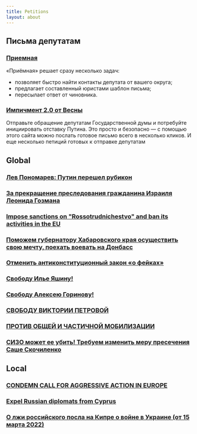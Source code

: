 ```yaml
---
title: Petitions
layout: about
---
```

## Письма депутатам
### [Приемная](https://priemnaya.org/)
«Приёмная» решает сразу несколько задач:
* позволяет быстро найти контакты депутата от вашего округа;
* предлагает составленный юристами шаблон письма;
* пересылает ответ от чиновника.

### [Импичмент 2.0 от Весны](https://www.impeachment.digital/)
Отправьте обращение депутатам Государственной думы и потребуйте инициировать отставку Путина. Это просто и безопасно — с помощью этого сайта можно послать готовое письмо всего в несколько кликов.
И еще несколько петиций готовых к отправке депутатам

## Global

### [Лев Пономарев: Путин перешел рубикон](https://www.change.org/p/%D0%BF%D1%83%D1%82%D0%B8%D0%BD-%D0%BF%D0%B5%D1%80%D0%B5%D1%88%D0%B5%D0%BB-%D1%80%D1%83%D0%B1%D0%B8%D0%BA%D0%BE%D0%BD)
### [За прекращение преследования гражданина Израиля Леонида Гозмана](https://www.change.org/p/%D0%B7%D0%B0-%D0%BF%D1%80%D0%B5%D0%BA%D1%80%D0%B0%D1%89%D0%B5%D0%BD%D0%B8%D0%B5-%D0%BF%D1%80%D0%B5%D1%81%D0%BB%D0%B5%D0%B4%D0%BE%D0%B2%D0%B0%D0%BD%D0%B8%D1%8F-%D0%B3%D1%80%D0%B0%D0%B6%D0%B4%D0%B0%D0%BD%D0%B8%D0%BD%D0%B0-%D0%B8%D0%B7%D1%80%D0%B0%D0%B8%D0%BB%D1%8F-%D0%BB%D0%B5%D0%BE%D0%BD%D0%B8%D0%B4%D0%B0-%D0%B3%D0%BE%D0%B7%D0%BC%D0%B0%D0%BD%D0%B0)
### [Impose sanctions on "Rossotrudnichestvo" and ban its activities in the EU](https://www.change.org/p/impose-sanctions-on-rossotrudnichestvo-and-ban-its-activities-in-the-eu)
### [Поможем губернатору Хабаровского края осуществить свою мечту, поехать воевать на Донбасс](https://www.change.org/p/%D0%BF%D0%BE%D0%BC%D0%BE%D0%B6%D0%B5%D0%BC-%D0%B3%D1%83%D0%B1%D0%B5%D1%80%D0%BD%D0%B0%D1%82%D0%BE%D1%80%D1%83-%D1%85%D0%B0%D0%B1%D0%B0%D1%80%D0%BE%D0%B2%D1%81%D0%BA%D0%BE%D0%B3%D0%BE-%D0%BA%D1%80%D0%B0%D1%8F-%D0%BE%D1%81%D1%83%D1%89%D0%B5%D1%81%D1%82%D0%B2%D0%B8%D1%82%D1%8C-%D1%81%D0%B2%D0%BE%D1%8E-%D0%BC%D0%B5%D1%87%D1%82%D1%83-%D0%BF%D0%BE%D0%B5%D1%85%D0%B0%D1%82%D1%8C-%D0%B2%D0%BE%D0%B5%D0%B2%D0%B0%D1%82%D1%8C-%D0%BD%D0%B0-%D0%B4%D0%BE%D0%BD%D0%B1%D0%B0%D1%81%D1%81)
### [Отменить антиконституционный закон «о фейках»](https://www.change.org/p/%D0%BE%D1%82%D0%BC%D0%B5%D0%BD%D0%B8%D1%82%D1%8C-%D0%B0%D0%BD%D1%82%D0%B8%D0%BA%D0%BE%D0%BD%D1%81%D1%82%D0%B8%D1%82%D1%83%D1%86%D0%B8%D0%BE%D0%BD%D0%BD%D1%8B%D0%B9-%D0%B7%D0%B0%D0%BA%D0%BE%D0%BD-%D0%BE-%D1%84%D0%B5%D0%B9%D0%BA%D0%B0%D1%85)
### [Свободу Илье Яшину!](https://www.change.org/p/%D1%81%D0%B2%D0%BE%D0%B1%D0%BE%D0%B4%D1%83-%D0%B8%D0%BB%D1%8C%D0%B5-%D1%8F%D1%88%D0%B8%D0%BD%D1%83-91f67d49-5603-4385-a238-9f844d3b6e67)
### [Свободу Алексею Горинову!](https://www.change.org/p/%D1%81%D0%B2%D0%BE%D0%B1%D0%BE%D0%B4%D1%83-%D0%B0%D0%BB%D0%B5%D0%BA%D1%81%D0%B5%D1%8E-%D0%B3%D0%BE%D1%80%D0%B8%D0%BD%D0%BE%D0%B2%D1%83)
### [СВОБОДУ ВИКТОРИИ ПЕТРОВОЙ](https://www.change.org/p/%D1%81%D0%B2%D0%BE%D0%B1%D0%BE%D0%B4%D1%83-%D0%B2%D0%B8%D0%BA%D1%82%D0%BE%D1%80%D0%B8%D0%B8-%D0%BF%D0%B5%D1%82%D1%80%D0%BE%D0%B2%D0%BE%D0%B9)
### [ПРОТИВ ОБЩЕЙ И ЧАСТИЧНОЙ МОБИЛИЗАЦИИ](https://www.change.org/p/%D0%BF%D1%80%D0%BE%D1%82%D0%B8%D0%B2-%D0%BE%D0%B1%D1%89%D0%B5%D0%B9-%D0%B8-%D1%87%D0%B0%D1%81%D1%82%D0%B8%D1%87%D0%BD%D0%BE%D0%B9-%D0%BC%D0%BE%D0%B1%D0%B8%D0%BB%D0%B8%D0%B7%D0%B0%D1%86%D0%B8%D0%B8)
### [СИЗО может ее убить! Требуем изменить меру пресечения Саше Скочиленко](https://www.change.org/p/%D1%81%D0%B8%D0%B7%D0%BE-%D0%BC%D0%BE%D0%B6%D0%B5%D1%82-%D0%B5%D0%B5-%D1%83%D0%B1%D0%B8%D1%82%D1%8C-%D1%82%D1%80%D0%B5%D0%B1%D1%83%D0%B5%D0%BC-%D0%B8%D0%B7%D0%BC%D0%B5%D0%BD%D0%B8%D1%82%D1%8C-%D0%BC%D0%B5%D1%80%D1%83-%D0%BF%D1%80%D0%B5%D1%81%D0%B5%D1%87%D0%B5%D0%BD%D0%B8%D1%8F-%D1%81%D0%B0%D1%88%D0%B5-%D1%81%D0%BA%D0%BE%D1%87%D0%B8%D0%BB%D0%B5%D0%BD%D0%BA%D0%BE)

## Local
### [CONDEMN CALL FOR AGGRESSIVE ACTION IN EUROPE](https://www.change.org/p/condemn-call-for-aggressive-action-in-europe)
### [Expel Russian diplomats from Cyprus](https://www.change.org/p/expel-russian-diplomats-from-cyprus)
### [О лжи российского посла на Кипре о войне в Украине (от 15 марта 2022)](https://the.organise.network/campaigns/teamup-lies-of-russian-ambassador-in-cyprus-about-war-in-ukraine)
